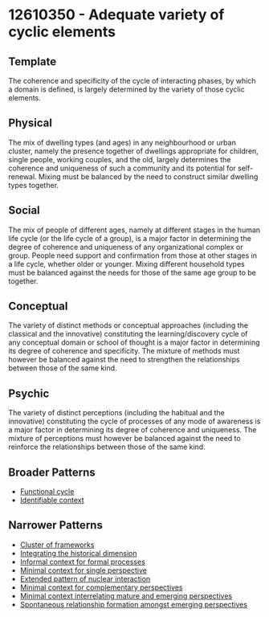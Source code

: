 # 12610350 - Adequate variety of cyclic elements

## Template

The coherence and specificity of the cycle of interacting phases, by which a domain is defined, is largely determined by the variety of those cyclic elements.

## Physical

The mix of dwelling types (and ages) in any neighbourhood or urban cluster, namely the presence together of dwellings appropriate for children, single people, working couples, and the old, largely determines the coherence and uniqueness of such a community and its potential for self-renewal. Mixing must be balanced by the need to construct similar dwelling types together.

## Social

The mix of people of different ages, namely at different stages in the human life cycle (or the life cycle of a group), is a major factor in determining the degree of coherence and uniqueness of any organizational complex or group. People need support and confirmation from those at other stages in a life cycle, whether older or younger. Mixing different household types must be balanced against the needs for those of the same age group to be together.

## Conceptual

The variety of distinct methods or conceptual approaches (including the classical and the innovative) constituting the learning/discovery cycle of any conceptual domain or school of thought is a major factor in determining its degree of coherence and specificity. The mixture of methods must however be balanced against the need to strengthen the relationships between those of the same kind.

## Psychic

The variety of distinct perceptions (including the habitual and the innovative) constituting the cycle of processes of any mode of awareness is a major factor in determining its degree of coherence and uniqueness. The mixture of perceptions must however be balanced against the need to reinforce the relationships between those of the same kind.

## Broader Patterns

- [Functional cycle](12610260)
- [Identifiable context](12610140)

## Narrower Patterns

- [Cluster of frameworks](12610370)
- [Integrating the historical dimension](12610400)
- [Informal context for formal processes](12610410)
- [Minimal context for single perspective](12610780)
- [Extended pattern of nuclear interaction](12610750)
- [Minimal context for complementary perspectives](12610770)
- [Minimal context interrelating mature and emerging perspectives](12610760)
- [Spontaneous relationship formation amongst emerging perspectives](12610680)

